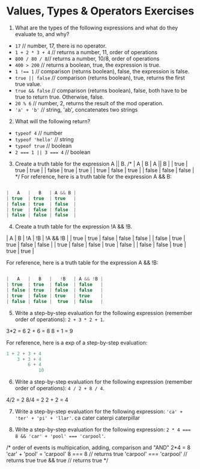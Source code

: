 # Values, Types & Operators Exercises

1. What are the types of the following expressions and what do they evaluate to, and why?
* `17` // number, 17, there is no operator. 
* `1 + 2 * 3 + 4` // returns a number, 11, order of operations
* `800 / 80 / 8`// returns a number, 10/8, order of operations
* `400 > 200` // returns a boolean, true, the expression is true.
* `1 !== 1` // comparison (returns boolean), false, the expression is false. 
* `true || false` // comparison (returns boolean), true, returns the first true value. 
* `true && false` // comparison (returns boolean), false, both have to be true to return true. Otherwise, false.
* `20 % 6` // number, 2, returns the result of the mod operation.
* `'a' + 'b'` // string, 'ab', concatenates two strings

2. What will the following return?
* `typeof 4` // number
*  `typeof 'hello'` // string
*  `typeof true` // boolean 
* `2 === 1 || 3 === 4` // boolean

3. Create a truth table for the expression A || B.
/*
|   A   |   B   | A || B | 
| true  | true  | true   |
| false | true  | true   |
| true  | false | true   |
| false | false | false  |
*/
For reference, here is a truth table for the expression A && B:

``` js 

|   A   |   B   | A && B | 
| true  | true  | true   |
| false | true  | false  |
| true  | false | false  |
| false | false | false  | 

```
4. Create a truth table for the expression !A && !B.

|   A   |   B   |   !A   |   !B   | !A && !B |
| true  | true  | false  | false  |  false   |
| false | true  | true   | false  |  false   |
| true  | false | false  | true   |  false   |
| false | false |  true  | true   |  true    |

For reference, here is a truth table for the expression A && !B:

``` js 

|   A   |   B   |   !B   | A && !B | 
| true  | true  | false  | false   |
| false | true  | false  | false   |
| true  | false | true   | true    |
| false | false |  true  | false   | 

```
5. Write a step-by-step evaluation for the following expression (remember order of operations): `2 + 3 * 2 + 1`.

3*2 = 6
2 + 6 = 8
8 + 1 = 9

  For reference, here is a exp of a step-by-step evaluation: 
  ```js
  1 + 2 + 3 + 4
      3 + 3 + 4
          6 + 4
              10
  ```
  
 6. Write a step-by-step evaluation for the following expression (remember order of operations): `4 / 2 + 8 / 4`.
 
 4/2 = 2
 8/4 = 2
 2 + 2 = 4

 7. Write a step-by-step evaluation for the following expression: `'ca' + 'ter' + 'pi' + 'llar'`.
ca 
cater
caterpi
caterpillar

 8. Write a step-by-step evaluation for the following expression: `2 * 4 === 8 && 'car' + 'pool' === 'carpool'`.

 /* order of events is multipication, adding, comparison and "AND"
2*4 = 8
'car' + 'pool' = 'carpool'
8 === 8 // returns true
'carpool' === 'carpool' // returns true
true && true // returns true
 */
  
